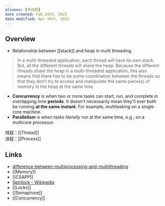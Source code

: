 ```yaml
---
aliases: [多线程]
date created: Feb 24th, 2022
date modified: Apr 10th, 2023
---
```


## Overview
- Relationship between [[stack]] and heap in multi threading
> In a multi-threaded application, each thread will have its own stack. But, all the different threads will share the heap. Because the different threads share the heap in a multi-threaded application, this also means that there has to be some coordination between the threads so that they don’t try to access and manipulate the same piece(s) of memory in the heap at the same time.

- **Concurrency** is when two or more tasks can start, run, and complete in overlapping time **periods**. It doesn't necessarily mean they'll ever both be running **at the same instant**. For example, _multitasking_ on a single-core machine.
- **Parallelism** is when tasks _literally_ run at the same time, e.g., on a multicore processor.

线程：[[Thread]]  
进程：[[Process]]

## Links
- [difference-between-multiprocessing-and-multithreading](https://www.guru99.com/difference-between-multiprocessing-and-multithreading.html)
- [[Memory]]
- [[CSAPP]]
- [Spinlock - Wikipedia](https://en.wikipedia.org/wiki/Spinlock)
- [[Locks]]
- [[Semaphore]]
- [[Concurrency]]